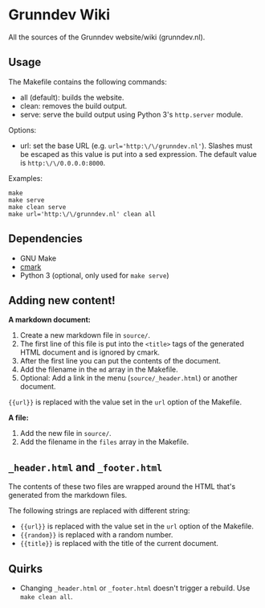 Grunndev Wiki
=============

All the sources of the Grunndev website/wiki (grunndev.nl).


Usage
-----

The Makefile contains the following commands:

- all (default): builds the website.
- clean: removes the build output.
- serve: serve the build output using Python 3's `http.server` module.

Options:

 - url: set the base URL (e.g. `url='http:\/\/grunndev.nl'`). Slashes must
   be escaped as this value is put into a sed expression. The default
   value is `http:\/\/0.0.0.0:8000`.

Examples:

```
make
make serve
make clean serve
make url='http:\/\/grunndev.nl' clean all
```


Dependencies
------------

- GNU Make
- [cmark](https://github.com/jgm/cmark)
- Python 3 (optional, only used for `make serve`)


Adding new content!
-------------------

**A markdown document:**

1. Create a new markdown file in `source/`.
2. The first line of this file is put into the `<title>` tags of the
   generated HTML document and is ignored by cmark.
3. After the first line you can put the contents of the document.
4. Add the filename in the `md` array in the Makefile.
5. Optional: Add a link in the menu (`source/_header.html`) or another
   document.

`{{url}}` is replaced with the value set in the `url` option of the
Makefile.

**A file:**

1. Add the new file in `source/`.
2. Add the filename in the `files` array in the Makefile.


`_header.html` and `_footer.html`
---------------------------------

The contents of these two files are wrapped around the HTML that's
generated from the markdown files.

The following strings are replaced with different string:

- `{{url}}` is replaced with the value set in the `url` option of the Makefile.
- `{{random}}` is replaced with a random number.
- `{{title}}` is replaced with the title of the current document.


Quirks
------

- Changing `_header.html` or `_footer.html` doesn't trigger a rebuild.
  Use `make clean all`.

